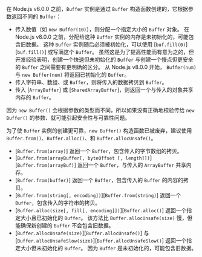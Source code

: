 
在 Node.js v6.0.0 之前，`Buffer` 实例是通过 `Buffer` 构造函数创建的，它根据参数返回不同的 `Buffer`：

* 传入数值（如 `new Buffer(10)`），则分配一个指定大小的 `Buffer` 对象。
  在 Node.js v8.0.0 之前，分配给这种 `Buffer` 实例的内存是未初始化的，可能包含旧数据。
  这种 `Buffer` 实例随后必须被初始化，可以使用 [`buf.fill(0)`][`buf.fill()`] 或写满这个 `Buffer`。
  虽然这是为了提高性能而有意为之的，但开发经验表明，创建一个快速但未初始化的 `Buffer` 与创建一个慢点但更安全的 `Buffer` 之间需要有更明确的区分。
  从 Node.js v8.0.0 开始， `Buffer(num)` 与 `new Buffer(num)` 将返回已初始化的 `Buffer`。
* 传入字符串、数组、或 `Buffer`，则将传入的数据拷贝到 `Buffer`。
* 传入 [`ArrayBuffer`] 或 [`SharedArrayBuffer`]，则返回一个与传入的对象共享内存的 `Buffer`。

因为 `new Buffer()` 会根据参数的类型而不同，所以如果没有正确地校验传给 `new Buffer()` 的参数、就可能引起安全性与可靠性问题。

为了使 `Buffer` 实例的创建更可靠，`new Buffer()` 构造函数已被废弃，建议使用 `Buffer.from()`、`Buffer.alloc()`、和 `Buffer.allocUnsafe()`。

* [`Buffer.from(array)`] 返回一个 `Buffer`，包含传入的字节数组的拷贝。
* [`Buffer.from(arrayBuffer[, byteOffset [, length]])`][`Buffer.from(arrayBuf)`] 返回一个 `Buffer`，与传入的 `ArrayBuffer` 共享内存。
* [`Buffer.from(buffer)`] 返回一个 `Buffer`，包含传入的 `Buffer` 的内容的拷贝。
* [`Buffer.from(string[, encoding])`][`Buffer.from(string)`] 返回一个 `Buffer`，包含传入的字符串的拷贝。
* [`Buffer.alloc(size[, fill[, encoding]])`][`Buffer.alloc()`] 返回一个指定大小且已初始化的 `Buffer`。
  该方法比 `Buffer.allocUnsafe(size)` 慢，但能确保新创建的 `Buffer` 不会包含旧数据。
* [`Buffer.allocUnsafe(size)`][`Buffer.allocUnsafe()`] 与 [`Buffer.allocUnsafeSlow(size)`][`Buffer.allocUnsafeSlow()`] 返回一个指定大小但未初始化的 `Buffer`。
  因为 `Buffer` 是未初始化的，可能包含旧数据。

